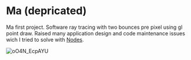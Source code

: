 # Ma (depricated)
 Ma first project.
 Software ray tracing with two bounces pre pixel using gl point draw.
 Raised many application design and code maintenance issues wich I tried to solve with [Nodes](https://github.com/IlyaShurupov/Nodes.git).
 
![oO4N_EcpAYU](https://user-images.githubusercontent.com/63184036/161157886-f10128f4-ac58-4018-a5a4-d250cc70645d.jpg)
